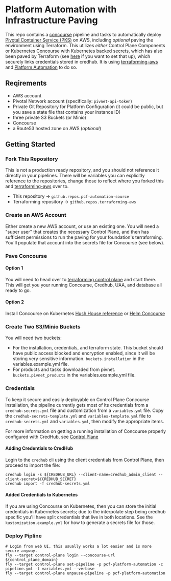 # Platform Automation with Infrastructure Paving

This repo contains a [concourse](https://concourse-ci.org/) pipeline and tasks to automatically deploy [Pivotal Container Service (PKS)](https://pivotal.io/platform/pivotal-container-service) on AWS, including _optional_ paving the environment using Terraform.
This utilizes *either* Control Plane Components or Kubernetes Concourse with Kubernetes backed secrets, which has also been paved by Terraform (see [here](http://docs.pivotal.io/control-plane) if you want to set that up), which securely links credentials stored in credhub.
It is using  [terraforming-aws](https://github.com/pivotal-cf/terraforming-aws) and [Platform Automation](http://docs.pivotal.io/platform-automation) to do so.

## Reqirements

* AWS account
* Pivotal Network account (specifically: `pivnet-api-token`)
* Private Git Repository for Platform Configuration (it could be public, but you save a state file that contains your instance ID)
* three private S3 Buckets (or Minio)
* Concourse
* a Route53 hosted zone on AWS (_optional_)

## Getting Started

### Fork This Repository
This is not a production ready repository, and you should not reference it directly in your pipelines.  There will be variables you can explicitly reference to the repositories, change those to reflect where you forked this and [terraforming-aws](https://github.com/pivotal-cf/terraforming-aws) over to.
 * This repository -> `github.repos.pcf-automation-source`
 * Terraforming repository -> `github.repos.terraforming-aws`

### Create an AWS Account

Either create a new AWS account, or use an existing one.  You will need a "super user" that creates the necessary Control Plane, and then has sufficient permissions to run the paving for your foundation's terraforming.  You'll populate that account into the secrets file for Concourse (see below).

### Pave Concourse

#### Option 1
You will need to head over to [terraforming control plane](http://docs.pivotal.io/control-plane) and start there.  This will get you your running Concourse, Credhub, UAA, and database all ready to go.

#### Option 2
Install Concourse on Kubernetes [Hush House reference](https://github.com/concourse/hush-house) or [Helm Concourse](https://github.com/helm/charts/tree/master/stable/concourse)

### Create Two S3/Minio Buckets

You will need two buckets:
 * For the installation, credentials, and terraform state.  This bucket should have public access blocked and encryption enabled, since it will be storing very sensitive information. `buckets.installation` in the variables.example.yml file.
 * For products and tasks downloaded from pivnet. `buckets.pivnet_products` in the variables.example.yml file.

### Credentials

To keep it secure and easily deployable on Control Plane Concourse installation, the pipeline currently gets most of its credentials from a `credhub-secrets.yml` file and customization from a `variables.yml` file.
Copy the `credhub-secrets-template.yml` and `variables-template.yml` file to `credhub-secrets.yml` and `variables.yml`, then modify the appropriate items.

For more information on getting a running installation of Concourse properly configured with CredHub, see [Control Plane](http://docs.pivotal.io/control-plane)

#### Adding Credentials to CredHub

Login to the `credhub` cli using the client credentials from Control Plane, then proceed to import the file:

```
credhub login -s ${CREDHUB_URL} --client-name=credhub_admin_client --client-secret=${CREDHUB_SECRET}
credhub import -f credhub-secrets.yml
```

#### Added Credentials to Kubernetes

If you are using Concourse on Kubernetes, then you can store the initial credentials in Kubernetes secrets; due to the interpolate step being credhub specific you'll have split credentials that live in both locations.  See the `kustomization.example.yml` for how to generate a secrets file for those.

### Deploy Pipline

```
# Login from web UI, this usually works a lot easier and is more secure anyway.
fly --target control-plane login --concourse-url ${control_plane_domain}
fly --target control-plane set-pipeline -p pcf-platform-automation -c pipeline.yml -l variables.yml --verbose
fly --target control-plane unpause-pipeline -p pcf-platform-automation
```
